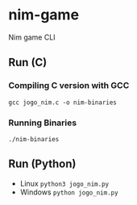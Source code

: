 # nim-game
Nim game CLI

## Run (C)
### Compiling C version with GCC
``` gcc jogo_nim.c -o nim-binaries ```
### Running Binaries
``` ./nim-binaries ```
## Run (Python)
* Linux
``` python3 jogo_nim.py ```
* Windows
``` python jogo_nim.py ```
